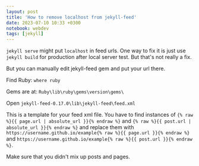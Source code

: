 ```yaml
---
layout: post
title: 'How to remove localhost from jekyll-feed'
date: 2023-07-10 10:33 +0300
notebook: webdev
tags: [jekyll]
---
```

`jekyll serve` might put `localhost` in feed urls. One way to fix it is just use `jekyll build` for production after local server test. But that's not really a fix.

But you can manually edit jekyll-feed gem and put your url there.

Find Ruby: `where ruby`

Gems are at: `Ruby\lib\ruby\gems\version\gems\`

Open `jekyll-feed-0.17.0\lib\jekyll-feed\feed.xml`

This is a template for your feed xml file. You have to find instances of `{% raw %}{{ page.url | absolute_url }}{% endraw %}` and `{% raw %}{{ post.url | absolute_url }}{% endraw %}` and replace them with `https://username.github.io/example{% raw %}{{ page.url }}{% endraw %}` and `https://username.github.io/example{% raw %}{{ post.url }}{% endraw %}`.

Make sure that you didn't mix up posts and pages.